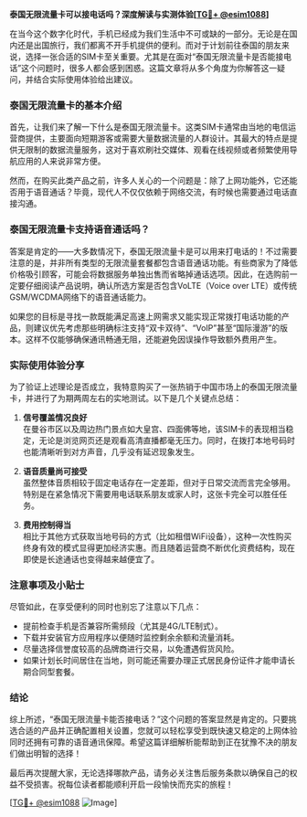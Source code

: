 **泰国无限流量卡可以接电话吗？深度解读与实测体验[[TG💪+ @esim1088](https://t.me/s/esim1088)]**

在当今这个数字化时代，手机已经成为我们生活中不可或缺的一部分。无论是在国内还是出国旅行，我们都离不开手机提供的便利。而对于计划前往泰国的朋友来说，选择一张合适的SIM卡至关重要。尤其是在面对“泰国无限流量卡是否能接电话”这个问题时，很多人都会感到困惑。这篇文章将从多个角度为你解答这一疑问，并结合实际使用体验给出建议。

### 泰国无限流量卡的基本介绍

首先，让我们来了解一下什么是泰国无限流量卡。这类SIM卡通常由当地的电信运营商提供，主要面向短期游客或需要大量数据流量的人群设计。其最大的特点是提供无限制的数据流量服务，这对于喜欢刷社交媒体、观看在线视频或者频繁使用导航应用的人来说非常方便。

然而，在购买此类产品之前，许多人关心的一个问题是：除了上网功能外，它还能否用于语音通话？毕竟，现代人不仅仅依赖于网络交流，有时候也需要通过电话直接沟通。

### 泰国无限流量卡支持语音通话吗？

答案是肯定的——大多数情况下，泰国无限流量卡是可以用来打电话的！不过需要注意的是，并非所有类型的无限流量套餐都包含语音通话功能。有些商家为了降低价格吸引顾客，可能会将数据服务单独出售而省略掉通话选项。因此，在选购前一定要仔细阅读产品说明，确认所选方案是否包含VoLTE（Voice over LTE）或传统GSM/WCDMA网络下的语音通话能力。

如果您的目标是寻找一款既能满足高速上网需求又能实现正常拨打电话功能的产品，则建议优先考虑那些明确标注支持“双卡双待”、“VoIP”甚至“国际漫游”的版本。这样不仅能够确保通讯畅通无阻，还能避免因误操作导致额外费用产生。

### 实际使用体验分享

为了验证上述理论是否成立，我特意购买了一张热销于中国市场上的泰国无限流量卡，并进行了为期两周左右的实地测试。以下是几个关键点总结：

1. **信号覆盖情况良好**  
   在曼谷市区以及周边热门景点如大皇宫、四面佛等地，该SIM卡的表现相当稳定，无论是浏览网页还是观看高清直播都毫无压力。同时，在拨打本地号码时也能清晰听到对方声音，几乎没有延迟现象发生。

2. **语音质量尚可接受**  
   虽然整体音质相较于固定电话存在一定差距，但对于日常交流而言完全够用。特别是在紧急情况下需要用电话联系朋友或家人时，这张卡完全可以胜任任务。

3. **费用控制得当**  
   相比于其他方式获取当地号码的方式（比如租借WiFi设备），这种一次性购买终身有效的模式显得更加经济实惠。而且随着运营商不断优化资费结构，现在即使是长途通话也变得越来越便宜了。

### 注意事项及小贴士

尽管如此，在享受便利的同时也别忘了注意以下几点：

- 提前检查手机是否兼容所需频段（尤其是4G/LTE制式）。
- 下载并安装官方应用程序以便随时监控剩余余额和流量消耗。
- 尽量选择信誉度较高的品牌商进行交易，以免遭遇假货风险。
- 如果计划长时间居住在当地，则可能还需要办理正式居民身份证件才能申请长期合同型套餐。

### 结论

综上所述，“泰国无限流量卡能否接电话？”这个问题的答案显然是肯定的。只要挑选合适的产品并正确配置相关设置，您就可以轻松享受到既快速又稳定的上网体验同时还拥有可靠的语音通讯保障。希望这篇详细解析能帮助到正在犹豫不决的朋友们做出明智的选择！

最后再次提醒大家，无论选择哪款产品，请务必关注售后服务条款以确保自己的权益不受损害。祝每位读者都能顺利开启一段愉快而充实的旅程！

[[TG💪+ @esim1088](https://t.me/s/esim1088) ![Image](https://i.postimg.cc/4NQfJmqS/Snipaste-2025-05-13-00-14-12.png)]